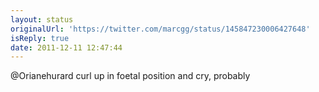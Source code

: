 ```yaml
---
layout: status
originalUrl: 'https://twitter.com/marcgg/status/145847230006427648'
isReply: true
date: 2011-12-11 12:47:44
---
```


@Orianehurard curl up in foetal position and cry, probably
